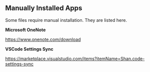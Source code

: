 ## Manually Installed Apps

Some files require manual installation. They are listed here.


**Microsoft OneNote**

https://www.onenote.com/download


**VSCode Settings Sync**

https://marketplace.visualstudio.com/items?itemName=Shan.code-settings-sync